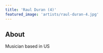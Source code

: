 ```yaml
---
title: 'Raul Duran (4)'
featured_image: 'artists/raul-duran-4.jpg'
---
```


## About

Musician based in US
